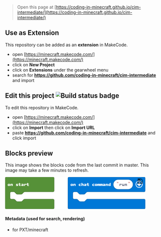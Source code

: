 
> Open this page at [https://coding-in-minecraft.github.io/cim-intermediate/](https://coding-in-minecraft.github.io/cim-intermediate/)

## Use as Extension

This repository can be added as an **extension** in MakeCode.

* open [https://minecraft.makecode.com/](https://minecraft.makecode.com/)
* click on **New Project**
* click on **Extensions** under the gearwheel menu
* search for **https://github.com/coding-in-minecraft/cim-intermediate** and import

## Edit this project ![Build status badge](https://github.com/coding-in-minecraft/cim-intermediate/workflows/MakeCode/badge.svg)

To edit this repository in MakeCode.

* open [https://minecraft.makecode.com/](https://minecraft.makecode.com/)
* click on **Import** then click on **Import URL**
* paste **https://github.com/coding-in-minecraft/cim-intermediate** and click import

## Blocks preview

This image shows the blocks code from the last commit in master.
This image may take a few minutes to refresh.

![A rendered view of the blocks](https://github.com/coding-in-minecraft/cim-intermediate/raw/master/.github/makecode/blocks.png)

#### Metadata (used for search, rendering)

* for PXT/minecraft
<script src="https://makecode.com/gh-pages-embed.js"></script><script>makeCodeRender("{{ site.makecode.home_url }}", "{{ site.github.owner_name }}/{{ site.github.repository_name }}");</script>

